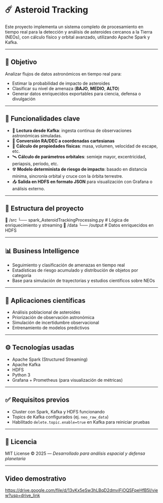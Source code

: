 # ☄️ Asteroid Tracking

Este proyecto implementa un sistema completo de procesamiento en tiempo real para la detección y análisis de asteroides cercanos a la Tierra (NEOs), con cálculo físico y orbital avanzado, utilizando Apache Spark y Kafka.

---

## 🚀 Objetivo

Analizar flujos de datos astronómicos en tiempo real para:

- Estimar la probabilidad de impacto de asteroides
- Clasificar su nivel de amenaza (**BAJO**, **MEDIO**, **ALTO**)
- Generar datos enriquecidos exportables para ciencia, defensa o divulgación

---

## 🧠 Funcionalidades clave

- 📡 **Lectura desde Kafka**: ingesta continua de observaciones astronómicas simuladas.
- 🧮 **Conversión RA/DEC a coordenadas cartesianas**
- 🌌 **Cálculo de propiedades físicas**: masa, volumen, velocidad de escape, etc.
- 🛰️ **Cálculo de parámetros orbitales**: semieje mayor, excentricidad, periapsis, período, etc.
- ☢️ **Modelo determinista de riesgo de impacto**: basado en distancia mínima, sincronía orbital y cruce con la órbita terrestre.
- 📤 **Salida en HDFS en formato JSON** para visualización con Grafana o análisis externo.

---

## 📂 Estructura del proyecto

📁 /src
└── spark_AsteroidTrackingProcessing.py # Lógica de enriquecimiento y streaming
📁 /data
└── /output # Datos enriquecidos en HDFS

---

## 📊 Business Intelligence

- Seguimiento y clasificación de amenazas en tiempo real
- Estadísticas de riesgo acumulado y distribución de objetos por categoría
- Base para simulación de trayectorias y estudios científicos sobre NEOs

---

## 🧪 Aplicaciones científicas

- Análisis poblacional de asteroides
- Priorización de observación astronómica
- Simulación de incertidumbre observacional
- Entrenamiento de modelos predictivos

---

## ⚙️ Tecnologías usadas

- Apache Spark (Structured Streaming)
- Apache Kafka
- HDFS
- Python 3
- Grafana + Prometheus (para visualización de métricas)

---

## ✅ Requisitos previos

- Cluster con Spark, Kafka y HDFS funcionando
- Topics de Kafka configurados (ej. `neo_raw_data`)
- Habilitado `delete.topic.enable=true` en Kafka para reiniciar pruebas

---

## 📝 Licencia

MIT License © 2025 — *Desarrollado para análisis espacial y defensa planetaria*

---

## Video demostrativo

https://drive.google.com/file/d/13vKx5eSw3hLBqD2dmviFjOQSFpeHfB5I/view?usp=drive_link
